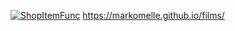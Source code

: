 [![ShopItemFunc](https://github.com/MarkoMelle/films/actions/workflows/main.yml/badge.svg?branch=main)](https://github.com/MarkoMelle/films/actions/workflows/main.yml)
https://markomelle.github.io/films/  
